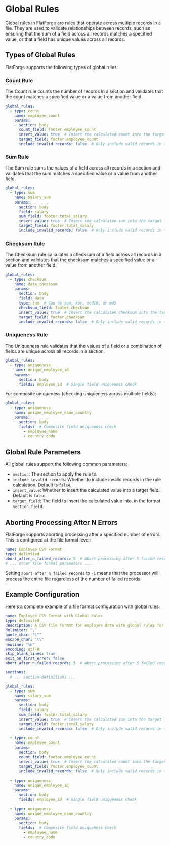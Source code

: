 # Global Rules

Global rules in FlatForge are rules that operate across multiple records in a file. They are used to validate relationships between records, such as ensuring that the sum of a field across all records matches a specified value, or that a field has unique values across all records.

## Types of Global Rules

FlatForge supports the following types of global rules:

### Count Rule

The Count rule counts the number of records in a section and validates that the count matches a specified value or a value from another field.

```yaml
global_rules:
  - type: count
    name: employee_count
    params:
      section: body
      count_field: footer.employee_count
      insert_value: true  # Insert the calculated count into the target field
      target_field: footer.employee_count
      include_invalid_records: false  # Only include valid records in the count
```

### Sum Rule

The Sum rule sums the values of a field across all records in a section and validates that the sum matches a specified value or a value from another field.

```yaml
global_rules:
  - type: sum
    name: salary_sum
    params:
      section: body
      field: salary
      sum_field: footer.total_salary
      insert_value: true  # Insert the calculated sum into the target field
      target_field: footer.total_salary
      include_invalid_records: false  # Only include valid records in the sum
```

### Checksum Rule

The Checksum rule calculates a checksum of a field across all records in a section and validates that the checksum matches a specified value or a value from another field.

```yaml
global_rules:
  - type: checksum
    name: data_checksum
    params:
      section: body
      field: data
      type: sum  # Can be sum, xor, mod10, or md5
      checksum_field: footer.checksum
      insert_value: true  # Insert the calculated checksum into the target field
      target_field: footer.checksum
      include_invalid_records: false  # Only include valid records in the checksum
```

### Uniqueness Rule

The Uniqueness rule validates that the values of a field or a combination of fields are unique across all records in a section.

```yaml
global_rules:
  - type: uniqueness
    name: unique_employee_id
    params:
      section: body
      fields: employee_id  # Single field uniqueness check
```

For composite uniqueness (checking uniqueness across multiple fields):

```yaml
global_rules:
  - type: uniqueness
    name: unique_employee_name_country
    params:
      section: body
      fields:  # Composite field uniqueness check
        - employee_name
        - country_code
```

## Global Rule Parameters

All global rules support the following common parameters:

- `section`: The section to apply the rule to.
- `include_invalid_records`: Whether to include invalid records in the rule calculation. Default is `false`.
- `insert_value`: Whether to insert the calculated value into a target field. Default is `false`.
- `target_field`: The field to insert the calculated value into, in the format `section.field`.

## Aborting Processing After N Errors

FlatForge supports aborting processing after a specified number of errors. This is configured at the file format level:

```yaml
name: Employee CSV Format
type: delimited
abort_after_n_failed_records: 5  # Abort processing after 5 failed records
# ... other file format parameters ...
```

Setting `abort_after_n_failed_records` to `-1` means that the processor will process the entire file regardless of the number of failed records.

## Example Configuration

Here's a complete example of a file format configuration with global rules:

```yaml
name: Employee CSV Format with Global Rules
type: delimited
description: A CSV file format for employee data with global rules for validation and insertion
delimiter: ","
quote_char: "\""
escape_char: "\\"
newline: "\n"
encoding: utf-8
skip_blank_lines: true
exit_on_first_error: false
abort_after_n_failed_records: 5  # Abort processing after 5 failed records

sections:
  # ... section definitions ...

global_rules:
  - type: sum
    name: salary_sum
    params:
      section: body
      field: salary
      sum_field: footer.total_salary
      insert_value: true  # Insert the calculated sum into the target field
      target_field: footer.total_salary
      include_invalid_records: false  # Only include valid records in the sum
  
  - type: count
    name: employee_count
    params:
      section: body
      count_field: footer.employee_count
      insert_value: true  # Insert the calculated count into the target field
      target_field: footer.employee_count
      include_invalid_records: false  # Only include valid records in the count
  
  - type: uniqueness
    name: unique_employee_id
    params:
      section: body
      fields: employee_id  # Single field uniqueness check
  
  - type: uniqueness
    name: unique_employee_name_country
    params:
      section: body
      fields:  # Composite field uniqueness check
        - employee_name
        - country_code
``` 